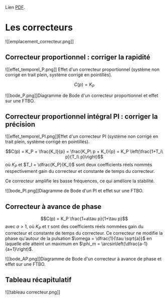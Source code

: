 Lien [PDF](./SLCI.pdf).
# Les correcteurs

![[emplacement_correcteur.png]]
## Correcteur proportionnel : corriger la rapidité

![[effet_temporel_P.png]]
Effet d'un correcteur proportionnel (système non corrigé en trait plein, système corrigé en pointillés).

$$C(p) = K_P$$


![[bode_P.png]]Diagramme de Bode d'un correcteur proportionnel et effet sur une FTBO.


## Correcteur proportionnel intégral PI : corriger la précision

![[effet_temporel_PI.png]]Effet d'un correcteur PI (système non corrigé en trait plein, système corrigé en pointillés).

$$C(p) = K_P + \frac{K_I}{p} = \frac{K_P\ p + K_I}{p} = K_P \left(\frac{1+T_i\ p}{T_I\ p}\right)$$
où $K_P$ et $T_I = \dfrac{K_P}{K_I}$ sont deux coefficients réels nommés respectivement gain du correcteur et constante de temps du correcteur.

Ce correcteur amplifie les basse fréquences, ce qui améliore la stabilité.

![[bode_PI.png]]Diagramme de Bode d'un PI et effet sur une FTBO.

## Correcteur à avance de phase

$$C(p) = K_P \frac{1+a\tau p}{1+\tau p}$$ avec $a > 1$, où $K_P$ et $\tau$ sont des coefficients réels nommées gain du correcteur et constante de temps du correcteur. Ce correcteur ne modifie la phase qu'autour de la pulsation $\omega = \dfrac{1}{\tau \sqrt{a}}$ en laquelle elle atteint un maximum en $\phi_m = \arcsin\left(\dfrac{a-1}{a+1}\right)$.

![[bode_AP.png]]Diagramme de Bode d'un correcteur à avance de phase et effet sur une FTBO.

## Tableau récapitulatif

![[tableau correcteur.png]]
